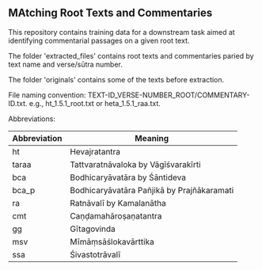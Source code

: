 ## MAtching Root Texts and Commentaries

This repository contains training data for a downstream task aimed at identifying commentarial passages on a given root text.

The folder 'extracted_files' contains root texts and commentaries paried by text name and verse/sūtra number.

The folder 'originals' contains some of the texts before extraction.

File naming convention: TEXT-ID_VERSE-NUMBER_ROOT/COMMENTARY-ID.txt. e.g., ht_1.5.1_root.txt or heta_1.5.1_raa.txt.

Abbreviations:

| Abbreviation | Meaning |
|-----------|---------|
| ht | Hevajratantra |
| taraa | Tattvaratnāvaloka by Vāgīśvarakīrti |
| bca | Bodhicaryāvatāra by Śāntideva |
| bca_p | Bodhicaryāvatāra Pañjikā by Prajñākaramati |
| ra | Ratnāvalī by Kamalanātha |
| cmt | Caṇḍamahāroṣaṇatantra |
| gg | Gītagovinda |
| msv | Mīmāṃsāślokavārttika |
| ssa | Śivastotrāvalī |
